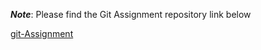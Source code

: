 ***Note***: Please find the Git Assignment repository link below

[git-Assignment](https://github.com/SunnyMaxwell/git-Assignment)